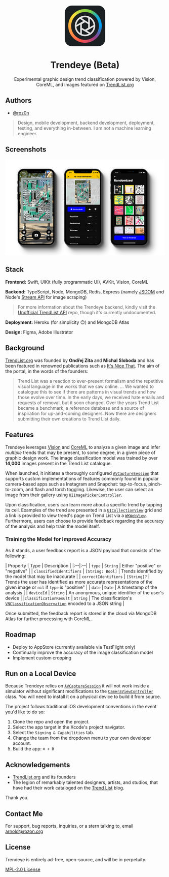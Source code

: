 <p align="center" width="100%">
    <img width="128px" height="128px" src="./README-Icon.png"> 
</p>

<h1 align="center">Trendeye (Beta)</h1>

<p align="center" width="100%">
Experimental graphic design trend classification powered by Vision, CoreML, and images featured on <a href="https://www.trendlist.org">TrendList.org</a>
</p>

## Authors

- [@roz0n](https://www.rozon.org/)

> Design, mobile development, backend development, deployment, testing, and everything in-between. I am not a machine learning engineer.

## Screenshots

<p align="center" width="100%">
    <img src="./README-Screenshots.png"> 
</p>

## Stack

**Frontend:** Swift, UIKit (fully programmatic UI), AVKit, Vision, CoreML

**Backend:** TypeScript, Node, MongoDB, Redis, Express (namely [JSDOM](https://github.com/jsdom/jsdom) and Node's [Stream API](https://nodejs.org/api/stream.html#stream_stream) for image scraping)

> For more information about the Trendeye backend, kindly visit the [Unofficial TrendList API](https://github.com/roz0n/trendlist-api) repo, though it's currently undocumented.

**Deployment:** Heroku (for simplicity 😉) and MongoDB Atlas

**Design:** Figma, Adobe Illustrator

## Background

[TrendList.org](https://www.trendlist.org) was founded by **Ondřej Zita** and **Michal Sloboda** and has been featured in renowned publications such as [It's Nice That](https://www.itsnicethat.com/features/trend-list-graphic-design-trends-2020-preview-of-the-year-2020-opinion-060120). The aim of the portal, in the words of the founders:

> Trend List was a reaction to ever-present formalism and the repetitive visual language in the works that we saw online. … We wanted to catalogue this to see if there are patterns in visual trends and how those evolve over time. In the early days, we received hate emails and requests of removal, but it soon changed. Over the years Trend List became a benchmark, a reference database and a source of inspiration for up-and-coming designers. Now there are designers submitting their own creations to Trend List daily.

## Features

Trendeye leverages [Vision](https://developer.apple.com/documentation/vision) and [CoreML](https://developer.apple.com/documentation/coreml) to analyze a given image and infer *multiple* trends that may be present, to some degree, in a given piece of graphic design work. The image classification model was trained by over **14,000** images present in the Trend List catalogue.

When launched, it initiates a thoroughly configured [`AVCaptureSession`](https://developer.apple.com/documentation/avfoundation/avcapturesession) that supports custom implementations of features commonly found in popular camera-based apps such as Instagram and Snapchat: tap-to-focus, pinch-to-zoom, and flash and torch toggling. Likewise, the user can select an image from their gallery using [`UIImagePickerController`](https://developer.apple.com/documentation/uikit/uiimagepickercontroller).

Upon classification, users can learn more about a specific trend by tapping its cell. Examples of the trend are presented in a [`UICollectionView`](https://developer.apple.com/documentation/uikit/uicollectionview) grid and a link is provided to view trend's page on Trend List via a [`WKWebView`](https://developer.apple.com/documentation/webkit/wkwebview). Furthermore, users can choose to provide feedback regarding the accuracy of the analysis and help train the model itself.

### Training the Model for Improved Accuracy

 As it stands, a user feedback report is a JSON payload that consists of the following:

| Property | Type | Description |
|:--|:--|
| `type` | `String` | Either "positive" or "negative" |
| `classifiedIdentifiers` | `[String: Bool]` | Trends identified by the model that may be inaccurate |
| `correctIdentifiers` | `[String]?` | Trends the user has identified as more accurate representations of the given image or `nil` if `type` is "positive" |
| `date` | `Date` | A timestamp of the analysis |
| `deviceId` | `String` | An anonymous, unique identifier of the user's device |
|`classificationResult` | `String` | The classification's [`VNClassificationObservation`](https://developer.apple.com/documentation/vision/vnclassificationobservation) encoded to a JSON string |

Once submitted, the feedback report is stored in the cloud via MongoDB Atlas for further processing with CoreML.

## Roadmap
- Deploy to AppStore (currently available via TestFlight only)
- Continually improve the accuracy of the image classification model
- Implement custom cropping

## Run on a Local Device

Because Trendeye relies on [`AVCaptureSession`](https://developer.apple.com/documentation/avfoundation/avcapturesession) it will not work inside a simulator without significant modifications to the [`CameraViewController`](https://github.com/roz0n/Trendeye/blob/master/Trendeye/Controllers/CameraViewController.swift) class. You will need to install it on a physical device to build it from source.

The project follows traditional iOS development conventions in the event you'd like to do so:

1. Clone the repo and open the project.
2. Select the app target in the Xcode's project navigator.
3. Select the `Signing & Capabilities` tab.
4. Change the team from the dropdown menu to your own developer account.
4. Build the app: `⌘ + R`

## Acknowledgements

- [TrendList.org](https://www.trendlist.org/) and its founders
- The legion of remarkably talented designers, artists, and studios, that have had their work cataloged on the [Trend List](https://www.trendlist.org) blog.

Thank you.

## Contact Me

For support, bug reports, inquiries, or a stern talking to, email [arnold@rozon.org](mailto:arnold@rozon.org)

## License

Trendeye is entirely ad-free, open-source, and will be in perpetuity.

[MPL-2.0 License](https://choosealicense.com/licenses/mpl-2.0/)
